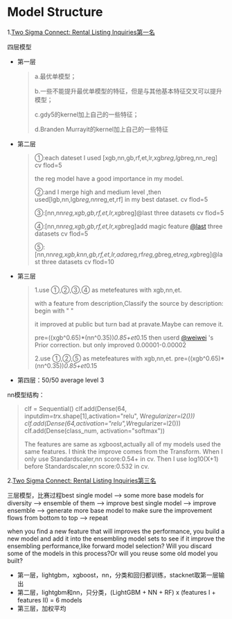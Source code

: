 # Model Structure

1.[Two Sigma Connect: Rental Listing Inquiries第一名](https://www.kaggle.com/c/two-sigma-connect-rental-listing-inquiries/discussion/32163)

四层模型

* 第一层

  > a.最优单模型；
  >
  > b.一些不能提升最优单模型的特征，但是与其他基本特征交叉可以提升模型；
  >
  > c.gdy5的kernel加上自己的一些特征；
  >
  > d.Branden Murrayit的kernel加上自己的一些特征

* 第二层

  >①:each dateset I used [xgb,nn,gb,rf,et,lr,xgb*reg,lgb*reg,nn_reg] cv flod=5
  >
  >the reg model have a good importance in my model.
  >
  >②:and I merge high and medium level ,then used[lgb,nn,lgb*reg,nn*reg,et,rf] in my best dataset. cv flod=5
  >
  >③:[nn,nn*reg,xgb,gb,rf,et,lr,xgb*reg]@last three datasets cv flod=5
  >
  >④:[nn,nn*reg,xgb,gb,rf,et,lr,xgb*reg]add magic feature [@last](https://www.kaggle.com/last) three datasets cv flod=5
  >
  >⑤:[nn,nn*reg,xgb,knn,gb,rf,et,lr,ada*reg,rf*reg,gb*reg,et*reg,xgb*reg]@last three datasets cv flod=10

* 第三层

  > 1.use ①,②,③,④ as metefeatures with xgb,nn,et.
  >
  > with a feature from description,Classify the source by description:
  > begin with " "
  >
  > it improved at public but turn bad at pravate.Maybe can remove it.
  >
  > pre=((xgb^0.65)*(nn^0.35))*0.85+et*0.15
  > then userd [@weiwei](https://www.kaggle.com/weiwei) 's Prior correction. but only improved 0.00001-0.00002
  >
  > 2.use ①,②,⑤ as metefeatures with xgb,nn,et.
  > pre=((xgb^0.65)*(nn^0.35))*0.85+et*0.15

* 第四层：50/50 average level 3

nn模型结构：

> clf = Sequential()
> clf.add(Dense(64, input*dim=tr*x.shape[1],activation="relu", W*regularizer=l2())) clf.add(Dense(64,activation="relu",W*regularizer=l2()))
> clf.add(Dense(class_num, activation="softmax"))
>
> The features are same as xgboost,actually all of my models used the same features.
> I think the improve comes from the Transform.
> When I only use Standardscaler,nn score:0.54+ in cv.
> Then I use log10(X+1) before Standardscaler,nn score:0.532 in cv.



2.[Two Sigma Connect: Rental Listing Inquiries第三名](https://www.kaggle.com/c/two-sigma-connect-rental-listing-inquiries/discussion/32123)

三层模型，比赛过程best single model --> some more base models for diversity --> ensemble of them --> improve best single model --> improve ensemble --> generate more base model to make sure the improvement flows from bottom to top --> repeat

when you find a new feature that will improves the performance, you build a new model and add it into the ensembling model sets to see if it improve the ensembling performance,like forward model selection? Will you discard some of the models in this process?Or will you reuse some old model you built?

* 第一层，lightgbm，xgboost，nn，分类和回归都训练，stacknet取第一层输出
* 第二层，lightgbm和nn，只分类，(LightGBM + NN + RF) x (features I + features II) = 6 models
* 第三层，加权平均